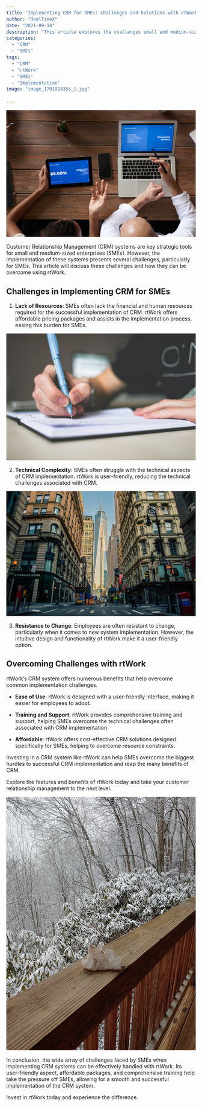 ```yaml
--- 
title: "Implementing CRM for SMEs: Challenges and Solutions with rtWork" 
author: "RealTimeX" 
date: "2021-09-14" 
description: "This article explores the challenges small and medium-sized enterprises (SMEs) face when implementing Customer Relationship Management (CRM) systems, and how these challenges can be overcome using rtWork." 
categories: 
  - "CRM" 
  - "SMEs" 
tags: 
  - "CRM" 
  - "rtWork" 
  - "SMEs" 
  - "Implementation" 
image: "image_1701918356_1.jpg" 

--- 
```


![Implementing CRM for SMEs](image_1701918356_1.jpg)

Customer Relationship Management (CRM) systems are key strategic tools for small and medium-sized enterprises (SMEs). However, the implementation of these systems presents several challenges, particularly for SMEs. This article will discuss these challenges and how they can be overcome using rtWork.

## Challenges in Implementing CRM for SMEs

1. **Lack of Resources**: SMEs often lack the financial and human resources required for the successful implementation of CRM. rtWork offers affordable pricing packages and assists in the implementation process, easing this burden for SMEs.

![Lack of Resources](image_1701918356_2.jpg)

2. **Technical Complexity**: SMEs often struggle with the technical aspects of CRM implementation. rtWork is user-friendly, reducing the technical challenges associated with CRM.

![Technical Complexity](image_1701918357_3.jpg)

3. **Resistance to Change**: Employees are often resistant to change, particularly when it comes to new system implementation. However, the intuitive design and functionality of rtWork make it a user-friendly option.

## Overcoming Challenges with rtWork

rtWork’s CRM system offers numerous benefits that help overcome common implementation challenges.

- **Ease of Use**: rtWork is designed with a user-friendly interface, making it easier for employees to adopt.

- **Training and Support**: rtWork provides comprehensive training and support, helping SMEs overcome the technical challenges often associated with CRM implementation.

- **Affordable**: rtWork offers cost-effective CRM solutions designed specifically for SMEs, helping to overcome resource constraints.

Investing in a CRM system like rtWork can help SMEs overcome the biggest hurdles to successful CRM implementation and reap the many benefits of CRM. 

Explore the features and benefits of rtWork today and take your customer relationship management to the next level.

![CRM rtWork](image_1701918358_4.jpg)

In conclusion, the wide array of challenges faced by SMEs when implementing CRM systems can be effectively handled with rtWork. Its user-friendly aspect, affordable packages, and comprehensive training help take the pressure off SMEs, allowing for a smooth and successful implementation of the CRM system.

Invest in rtWork today and experience the difference.